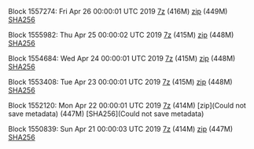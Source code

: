 Block 1557274: Fri Apr 26 00:00:01 UTC 2019 [7z](https://transfer.sh/T1TS5/bootstrap.dat.20190426.7z) (416M) [zip](https://transfer.sh/L4Z5G/bootstrap.dat.20190426.zip) (449M) [SHA256](https://transfer.sh/LM4dg/sha256.txt)

Block 1555982: Thu Apr 25 00:00:02 UTC 2019 [7z](https://transfer.sh/12ilYW/bootstrap.dat.20190425.7z) (415M) [zip](https://transfer.sh/ofJMD/bootstrap.dat.20190425.zip) (448M) [SHA256](https://transfer.sh/1WZmR/sha256.txt)

Block 1554684: Wed Apr 24 00:00:01 UTC 2019 [7z](https://transfer.sh/pfK7X/bootstrap.dat.20190424.7z) (415M) [zip](https://transfer.sh/1kU2B/bootstrap.dat.20190424.zip) (448M) [SHA256](https://transfer.sh/cntMZ/sha256.txt)

Block 1553408: Tue Apr 23 00:00:01 UTC 2019 [7z](https://transfer.sh/12e50P/bootstrap.dat.20190423.7z) (415M) [zip](https://transfer.sh/szDtH/bootstrap.dat.20190423.zip) (448M) [SHA256](https://transfer.sh/5b6iR/sha256.txt)

Block 1552120: Mon Apr 22 00:00:01 UTC 2019 [7z]() (414M) [zip](Could not save metadata) (447M) [SHA256](Could not save metadata)

Block 1550839: Sun Apr 21 00:00:03 UTC 2019 [7z](https://transfer.sh/LxpoC/bootstrap.dat.20190421.7z) (414M) [zip](https://transfer.sh/6JHF9/bootstrap.dat.20190421.zip) (447M) [SHA256](https://transfer.sh/QsNZw/sha256.txt)
